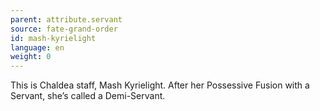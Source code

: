 ```yaml
---
parent: attribute.servant
source: fate-grand-order
id: mash-kyrielight
language: en
weight: 0
---
```


This is Chaldea staff, Mash Kyrielight.
After her Possessive Fusion with a Servant, she’s called a Demi-Servant.
